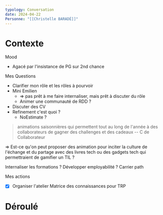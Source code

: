 ```yaml
---
typology: Conversation
date: 2024-04-22
Personne: "[[Christelle BARADÉ]]"
---
```

# Contexte

Mood 
- Agacé par l'insistance de PG sur 2nd chance

Mes Questions
- Clarifier mon rôle et les rôles à pourvoir
- Mini Emilien
	- => pas prêt à me faire internaliser, mais prêt à discuter du rôle
	- Animer une communauté de RDD ?
- Discuter des CV
- Refinement c'est quoi ?
	- NoEstimate ?

> animations saisonnières qui permettent tout au long de l'année à des collaborateurs de gagner des challenges et des cadeaux
> -- C de Collaborateur 
 
=> Est-ce qu'on peut proposer des animation pour inciter la culture de l'échange et du partage avec des livres tech ou des gadgets tech qui permettraient de gamifier un TIL ?

Internaliser les formations ? Développer employabilité ?
Carrier path

Mes actions 
- [x] Organiser l'atelier Matrice des connaissances pour TRP

# Déroulé
